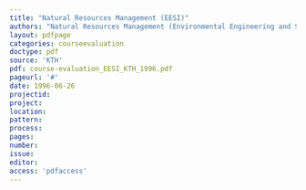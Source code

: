 ```yaml
---
title: "Natural Resources Management (EESI)"
authors: "Natural Resources Management (Environmental Engineering and Sustainable Infrastructure)"
layout: pdfpage
categories: courseevaluation
doctype: pdf
source: 'KTH'
pdf: course-evaluation_EESI_KTH_1996.pdf
pageurl: '#'
date: 1996-06-26
projectid:
project:
location:
pattern:
process:
pages:
number:
issue:
editor:
access: 'pdfaccess'
---
```

